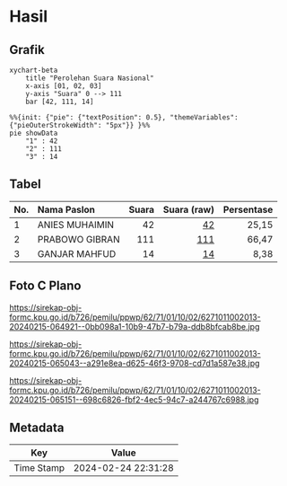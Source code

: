 # Hasil

## Grafik

```mermaid
xychart-beta
    title "Perolehan Suara Nasional"
    x-axis [01, 02, 03]
    y-axis "Suara" 0 --> 111
    bar [42, 111, 14]
```

```mermaid
%%{init: {"pie": {"textPosition": 0.5}, "themeVariables": {"pieOuterStrokeWidth": "5px"}} }%%
pie showData
    "1" : 42
    "2" : 111
    "3" : 14
```

## Tabel

| No. | Nama Paslon    | Suara | Suara (raw) | Persentase |
|:--- |:-------------- | -----:| -----------:| ----------:|
| 1   | ANIES MUHAIMIN | 42    | [42][p-1]   | 25,15      |
| 2   | PRABOWO GIBRAN | 111   | [111][p-2]  | 66,47      |
| 3   | GANJAR MAHFUD  | 14    | [14][p-3]   | 8,38       |


[p-1]: https://github.com/gigit-pemilu/pemilu-2024/blob/main/pilpres/hitung-suara/sub/62-kalimantan-tengah/sub/71-kota-palangkaraya/sub/01-pahandut/sub/1002-panarung/sub/013-tps/sub/paslon-1.txt
[p-2]: https://github.com/gigit-pemilu/pemilu-2024/blob/main/pilpres/hitung-suara/sub/62-kalimantan-tengah/sub/71-kota-palangkaraya/sub/01-pahandut/sub/1002-panarung/sub/013-tps/sub/paslon-2.txt
[p-3]: https://github.com/gigit-pemilu/pemilu-2024/blob/main/pilpres/hitung-suara/sub/62-kalimantan-tengah/sub/71-kota-palangkaraya/sub/01-pahandut/sub/1002-panarung/sub/013-tps/sub/paslon-3.txt

## Foto C Plano

https://sirekap-obj-formc.kpu.go.id/b726/pemilu/ppwp/62/71/01/10/02/6271011002013-20240215-064921--0bb098a1-10b9-47b7-b79a-ddb8bfcab8be.jpg

https://sirekap-obj-formc.kpu.go.id/b726/pemilu/ppwp/62/71/01/10/02/6271011002013-20240215-065043--a291e8ea-d625-46f3-9708-cd7d1a587e38.jpg

https://sirekap-obj-formc.kpu.go.id/b726/pemilu/ppwp/62/71/01/10/02/6271011002013-20240215-065151--698c6826-fbf2-4ec5-94c7-a244767c6988.jpg


## Metadata

| Key        | Value               |
| ---------- | ------------------- |
| Time Stamp | 2024-02-24 22:31:28 |



